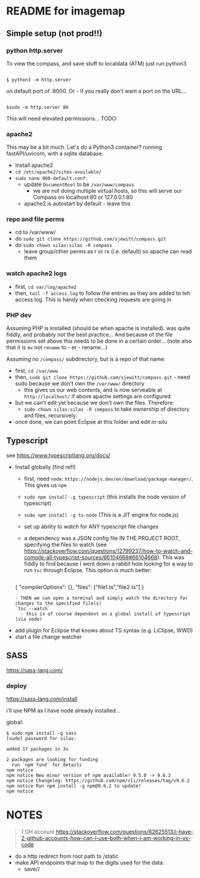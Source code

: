 # README for imagemap

## Simple setup (not prod!!)

### python http.server

To view the compass, and save stuff to localdata (ATM) just run python3 


```console

$ python3 -m http.server

```
 on default port of :8000. Or - if you really don't want a port on the URL...

```console

$sudo -m http.server 80

```

This will need elevated permissions...
TODO:
 
### apache2

This may be a bit much. Let's do a Python3 container? running fastAPI/uvicorn, with a sqlite database. 


 
 - Install apache2
 - `cd /etc/apache2/sites-available/`
 - `sudo nano 000-default.conf`:
   - update `DocumentRoot` to be `/var/www/compass`
     - we are not doing multiple virtual hosts, so this will serve our Compass on localhost:80 or 127.0.0.1:80
   - apache2 is autostart by default - leave this 


### repo and file perms
 - cd to /var/www/
 - do `sudo git clone https://github.com/sjewitt/compass.git`
 - do `sudo chown silas:silas -R compass`
   - leave group/other perms as r or rx (i.e. default) so apache can read them

### watch apache2 logs
 
 - first, `cd var/log/apache2`
 - then, `tail -f access.log` to follow the entries as they are added to teh access log. This is handy when checking requests are going in
 
### PHP dev

Assuming PHP is installed (should be when apache is installed). was quite fiddly, and probably not the best practice... 
And because of the file permissions set above this needs to be done in a certain order...
(note also that it is `mv` not `rename` to - er - rename...)

Assuming no `/compass/` subdirectory, but is a repo of that name:
 
 - first, `cd /var/www` 
 - then, `sudo git clone https://github.com/sjewitt/compass.git` - need sudo because we don't own the `/var/www/` directory
   - this gives us our web contents, and is now serveable at `http://localhost/` if above apache settings are configured
 - but we can't edit yet because we don't own the files. Therefore:
   - `sudo chown silas:silas -R compass` to take ownership of directory and files, recursively.
 - once done, we can point Eclipse at this folder and edit _in-situ_
 
 
## Typescript

 see https://www.typescriptlang.org/docs/
 
 - Install globally (find ref!)
   - first, need `node`: `https://nodejs.dev/en/download/package-manager/`. This gives us `npm` 
   - `sudo npm install -g typescript` (this installs the node version of typescript)
   - `sudo npm install -g ts-node`    (This is a JIT engine for node.js)
   - set up ability to watch for ANY typescript file changes
   - a dependency was a JSON config file IN THE PROJECT ROOT, specifying the files to watch 
     (see https://stackoverflow.com/questions/12799237/how-to-watch-and-compile-all-typescript-sources/66104668#66104668). 
     This was fiddly to find because I went down a rabbit hole looking for a way to run `tsc` through Eclipse. This option is 
     much better:
     
     ```
	{
		"compilerOptions": {},
		"files": ["file1.ts","file2.ts"]
	}
     ```
   - THEN we can open a terminal and simply watch the directory for changes to the specified file(s) 
     `tsc --watch`
       - this is of course dependent on a global install of typescript (via node) 
 
 - add plugin for Eclipse that knows about TS syntax (e.g. LiClipse, WWD)
 - start a file change watcher
 
## SASS

https://sass-lang.com/

### deploy

https://sass-lang.com/install
 
i'll use NPM as I have node already installed...

global:

```
$ sudo npm install -g sass
[sudo] password for silas: 

added 17 packages in 3s

2 packages are looking for funding
  run `npm fund` for details
npm notice 
npm notice New minor version of npm available! 9.5.0 -> 9.6.2
npm notice Changelog: https://github.com/npm/cli/releases/tag/v9.6.2
npm notice Run npm install -g npm@9.6.2 to update!
npm notice 

```

# NOTES

> 1 GH account
https://stackoverflow.com/questions/62625513/i-have-2-github-accounts-how-can-i-use-both-when-i-am-working-in-vs-code


 
 - do a http redirect from root path to /static
 - make API endpoints that map to the digits used for the data:
   - save/<user>/